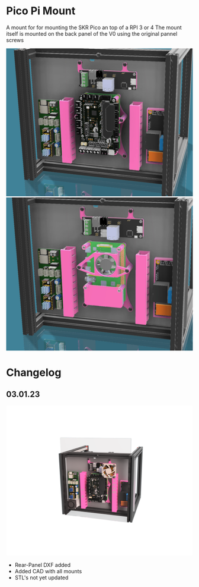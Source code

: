 # Pico Pi Mount


A mount for for mounting the SKR Pico an top of a RPI 3 or 4
The mount itself is mounted on the back panel of the V0 using the original pannel screws


![pico 01](./Images/pico-01.jpg)
![pico 02](./Images/pico-02.jpg)

# Changelog

## 03.01.23

![All](./Images/Electronic_Mounts_v1_2023-Feb-03_05-38-17PM-000_CustomizedView2718004981.png)

- Rear-Panel DXF added
- Added CAD with all mounts
- STL's not yet updated
